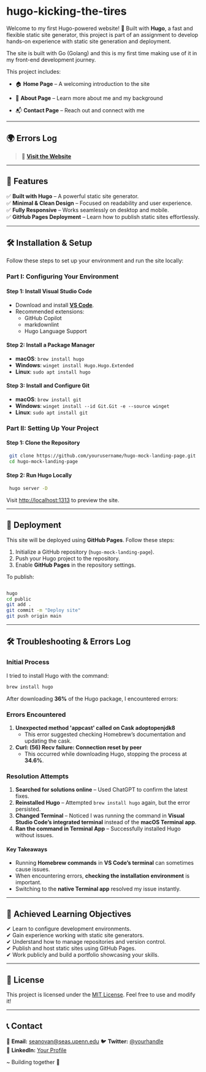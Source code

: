 # hugo-kicking-the-tires

Welcome to my first Hugo-powered website! 🚀 Built with **Hugo**, a fast and  
flexible static site generator, this project is part of an assignment to develop
hands-on experience with static site generation and deployment.

The site is built with Go (Golang) and this is my first time making use of
 it in my front-end development journey.

This project includes:

- 🏠 **Home Page** – A welcoming introduction to the site

- 👤 **About Page** – Learn more about me and my background
  
- 📬 **Contact Page** – Reach out and connect with me

---

## 🌍 Errors Log

> 🔗 **[Visit the Website](https://docs.google.com/document/d/1VuPnYZdIjyPaO3etkuSn9U-n8zmApg2fRW9JQy4Lcnw/edit?usp=sharing)**  

---

## 📌 Features

✅ **Built with Hugo** – A powerful static site generator.  
✅ **Minimal & Clean Design** – Focused on readability and user experience.  
✅ **Fully Responsive** – Works seamlessly on desktop and mobile.  
✅ **GitHub Pages Deployment** – Learn how to publish static sites effortlessly.  

---

## 🛠 Installation & Setup

Follow these steps to set up your environment and run the site locally:

### **Part I: Configuring Your Environment**

#### **Step 1: Install Visual Studio Code**

- Download and install **[VS Code](https://code.visualstudio.com/)**.
- Recommended extensions:
  - GitHub Copilot
  - markdownlint
  - Hugo Language Support

#### **Step 2: Install a Package Manager**

- **macOS**: `brew install hugo`
- **Windows**: `winget install Hugo.Hugo.Extended`
- **Linux**: `sudo apt install hugo`

#### **Step 3: Install and Configure Git**

- **macOS**: `brew install git`
- **Windows**: `winget install --id Git.Git -e --source winget`
- **Linux**: `sudo apt install git`

### **Part II: Setting Up Your Project**

#### **Step 1: Clone the Repository**

```sh
 git clone https://github.com/yourusername/hugo-mock-landing-page.git
 cd hugo-mock-landing-page
```

#### **Step 2: Run Hugo Locally**

```sh
 hugo server -D
```

Visit [http://localhost:1313](http://localhost:1313) to preview the site.

---

## 🚀 Deployment

This site will be deployed using **GitHub Pages**. Follow these steps:

1. Initialize a GitHub repository (`hugo-mock-landing-page`).
2. Push your Hugo project to the repository.
3. Enable **GitHub Pages** in the repository settings.

To publish:

```sh

hugo
cd public
git add .
git commit -m "Deploy site"
git push origin main
```

---

## 🛠 Troubleshooting & Errors Log

### **Initial Process**

I tried to install Hugo with the command:

```sh
brew install hugo
```

After downloading **36%** of the Hugo package, I encountered errors:

### **Errors Encountered**

1. **Unexpected method 'appcast' called on Cask adoptopenjdk8**
   - This error suggested checking Homebrew’s documentation and updating the cask.
2. **Curl: (56) Recv failure: Connection reset by peer**
   - This occurred while downloading Hugo, stopping the process at **34.6%**.

### **Resolution Attempts**

1. **Searched for solutions online** – Used ChatGPT to confirm the latest fixes.
2. **Reinstalled Hugo** – Attempted `brew install hugo` again, but the error persisted.
3. **Changed Terminal** – Noticed I was running the command in **Visual Studio Code’s integrated terminal** instead of the **macOS Terminal app**.
4. **Ran the command in Terminal App** – Successfully installed Hugo without issues.

#### **Key Takeaways**

- Running **Homebrew commands** in **VS Code’s terminal** can sometimes cause issues.
- When encountering errors, **checking the installation environment** is important.
- Switching to the **native Terminal app** resolved my issue instantly.

---

## 🎯 Achieved Learning Objectives

✔ Learn to configure development environments.  
✔ Gain experience working with static site generators.  
✔ Understand how to manage repositories and version control.  
✔ Publish and host static sites using GitHub Pages.  
✔ Work publicly and build a portfolio showcasing your skills.

---

## 📜 License

This project is licensed under the [MIT License](LICENSE). Feel free to use and modify it!

---

## 📞 Contact

📧 **Email:** [seanovan@seas.upenn.edu](seanovan@seas.upenn.edu)
🐦 **Twitter:** [@yourhandle](https://x.com/SeanDonovan04)  
🔗 **LinkedIn:** [Your Profile](https://linkedin.com/in/seandonovan-upenn)

~ Building together 🚀
